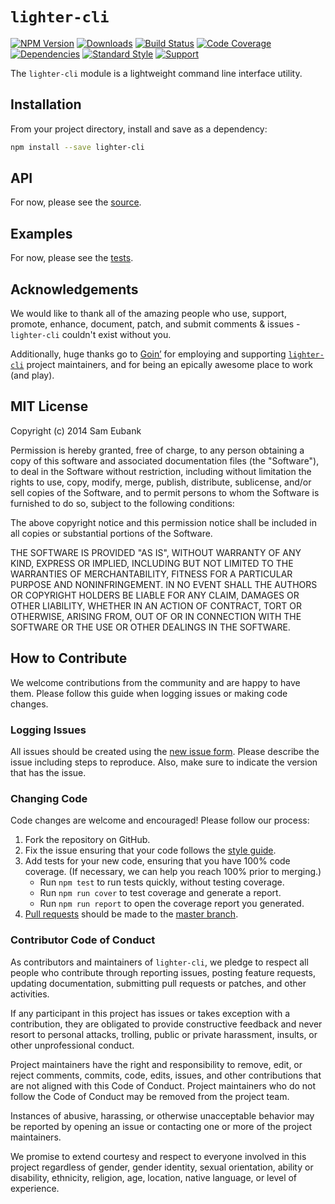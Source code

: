 # `lighter-cli`
[![NPM Version](https://img.shields.io/npm/v/lighter-cli.svg)](https://npmjs.org/package/lighter-cli)
[![Downloads](https://img.shields.io/npm/dm/lighter-cli.svg)](https://npmjs.org/package/lighter-cli)
[![Build Status](https://img.shields.io/travis/lighterio/lighter-cli.svg)](https://travis-ci.org/lighterio/lighter-cli)
[![Code Coverage](https://img.shields.io/coveralls/lighterio/lighter-cli/master.svg)](https://coveralls.io/r/lighterio/lighter-cli)
[![Dependencies](https://img.shields.io/david/lighterio/lighter-cli.svg)](https://david-dm.org/lighterio/lighter-cli)
[![Standard Style](https://img.shields.io/badge/code%20style-standard-brightgreen.svg)](https://github.com/feross/standard)
[![Support](https://img.shields.io/gratipay/Lighter.io.svg)](https://gratipay.com/Lighter.io/)

The `lighter-cli` module is a lightweight command line interface utility.


## Installation

From your project directory, install and save as a dependency:
```bash
npm install --save lighter-cli
```


## API

For now, please see the [source](https://github.com/lighterio/lighter-cli/blob/master/lighter-cli.js).


## Examples

For now, please see the [tests](https://github.com/lighterio/lighter-cli/blob/master/test/type.js).


## Acknowledgements

We would like to thank all of the amazing people who use, support,
promote, enhance, document, patch, and submit comments & issues -
`lighter-cli` couldn't exist without you.

Additionally, huge thanks go to [Goin’](https://goin.io) for employing
and supporting [`lighter-cli`](http://lighter.io/lighter-cli) project
maintainers, and for being an epically awesome place to work (and play).


## MIT License

Copyright (c) 2014 Sam Eubank

Permission is hereby granted, free of charge, to any person obtaining a copy
of this software and associated documentation files (the "Software"), to deal
in the Software without restriction, including without limitation the rights
to use, copy, modify, merge, publish, distribute, sublicense, and/or sell
copies of the Software, and to permit persons to whom the Software is
furnished to do so, subject to the following conditions:

The above copyright notice and this permission notice shall be included in all
copies or substantial portions of the Software.

THE SOFTWARE IS PROVIDED "AS IS", WITHOUT WARRANTY OF ANY KIND, EXPRESS OR
IMPLIED, INCLUDING BUT NOT LIMITED TO THE WARRANTIES OF MERCHANTABILITY,
FITNESS FOR A PARTICULAR PURPOSE AND NONINFRINGEMENT. IN NO EVENT SHALL THE
AUTHORS OR COPYRIGHT HOLDERS BE LIABLE FOR ANY CLAIM, DAMAGES OR OTHER
LIABILITY, WHETHER IN AN ACTION OF CONTRACT, TORT OR OTHERWISE, ARISING FROM,
OUT OF OR IN CONNECTION WITH THE SOFTWARE OR THE USE OR OTHER DEALINGS IN THE
SOFTWARE.


## How to Contribute

We welcome contributions from the community and are happy to have them.
Please follow this guide when logging issues or making code changes.

### Logging Issues

All issues should be created using the
[new issue form](https://github.com/lighterio/lighter-cli/issues/new).
Please describe the issue including steps to reproduce. Also, make sure
to indicate the version that has the issue.

### Changing Code

Code changes are welcome and encouraged! Please follow our process:

1. Fork the repository on GitHub.
2. Fix the issue ensuring that your code follows the
   [style guide](http://lighter.io/style-guide).
3. Add tests for your new code, ensuring that you have 100% code coverage.
   (If necessary, we can help you reach 100% prior to merging.)
   * Run `npm test` to run tests quickly, without testing coverage.
   * Run `npm run cover` to test coverage and generate a report.
   * Run `npm run report` to open the coverage report you generated.
4. [Pull requests](http://help.github.com/send-pull-requests/) should be made
   to the [master branch](https://github.com/lighterio/lighter-cli/tree/master).

### Contributor Code of Conduct

As contributors and maintainers of `lighter-cli`, we pledge to respect all
people who contribute through reporting issues, posting feature requests,
updating documentation, submitting pull requests or patches, and other
activities.

If any participant in this project has issues or takes exception with a
contribution, they are obligated to provide constructive feedback and never
resort to personal attacks, trolling, public or private harassment, insults, or
other unprofessional conduct.

Project maintainers have the right and responsibility to remove, edit, or
reject comments, commits, code, edits, issues, and other contributions
that are not aligned with this Code of Conduct. Project maintainers who do
not follow the Code of Conduct may be removed from the project team.

Instances of abusive, harassing, or otherwise unacceptable behavior may be
reported by opening an issue or contacting one or more of the project
maintainers.

We promise to extend courtesy and respect to everyone involved in this project
regardless of gender, gender identity, sexual orientation, ability or
disability, ethnicity, religion, age, location, native language, or level of
experience.
